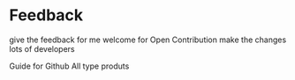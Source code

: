 # Feedback
give the feedback for me
welcome for Open Contribution 
make the changes
lots of developers

Guide for Github All type produts 
